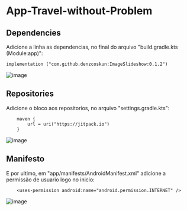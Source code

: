 # App-Travel-without-Problem

## Dependencies

  Adicione a linha as dependencias, no final do arquivo "build.gradle.kts (Module:app)":
    
    implementation ("com.github.denzcoskun:ImageSlideshow:0.1.2")
    
  ![image](https://github.com/nickolasferraz/App-Travel-without-Problem/assets/145012805/282f04b3-936c-4ff1-bfac-a8a119af2de9)

## Repositories

  Adicione o bloco aos repositorios, no arquivo "settings.gradle.kts":

        maven {
            url = uri("https://jitpack.io")
        }

  ![image](https://github.com/nickolasferraz/App-Travel-without-Problem/assets/145012805/994a7d64-c005-4ca5-8a8b-1ff6cb709f6a)

## Manifesto

  E por ultimo, em "app/manifests/AndroidManifest.xml" adicione a permissão de usuario logo no inicio:

        <uses-permission android:name="android.permission.INTERNET" />

  ![image](https://github.com/nickolasferraz/App-Travel-without-Problem/assets/145012805/ec5f9112-e0d7-435a-9988-65b403dae8f7)
